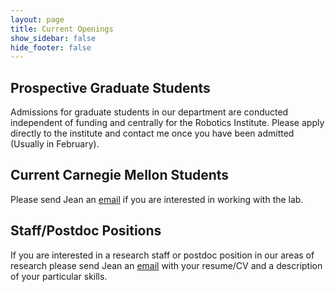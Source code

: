 ```yaml
---
layout: page
title: Current Openings
show_sidebar: false
hide_footer: false
---
```


## Prospective Graduate Students

Admissions for graduate students in our department are conducted independent of funding and centrally for the Robotics Institute. Please apply directly to the institute and contact me once you have been admitted (Usually in February).

## Current Carnegie Mellon Students

Please send Jean an [email](mailto:jeanoh@andrew.cmu.edu) if you are interested in working with the lab.

## Staff/Postdoc Positions

If you are interested in a research staff or postdoc position in our areas of research please send Jean an [email](mailto:jeanoh@andrew.cmu.edu) with your resume/CV and a description of your particular skills.
